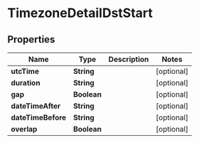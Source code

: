 

# TimezoneDetailDstStart


## Properties

| Name | Type | Description | Notes |
|------------ | ------------- | ------------- | -------------|
|**utcTime** | **String** |  |  [optional] |
|**duration** | **String** |  |  [optional] |
|**gap** | **Boolean** |  |  [optional] |
|**dateTimeAfter** | **String** |  |  [optional] |
|**dateTimeBefore** | **String** |  |  [optional] |
|**overlap** | **Boolean** |  |  [optional] |



